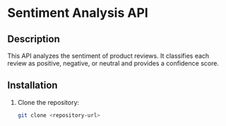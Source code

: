 # Sentiment Analysis API

## Description

This API analyzes the sentiment of product reviews. It classifies each review as positive, negative, or neutral and provides a confidence score.

## Installation

1. Clone the repository:
   ```bash
   git clone <repository-url>
